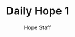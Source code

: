 ---
image: /assets/img/daily-hope-default-artwork.png
title: Daily Hope 1
number: 1
categories:
  - Daily Hope
author: Hope Staff
notes: Daily Hope 1
embed: >-
  EMBED_GOES_HERE
---